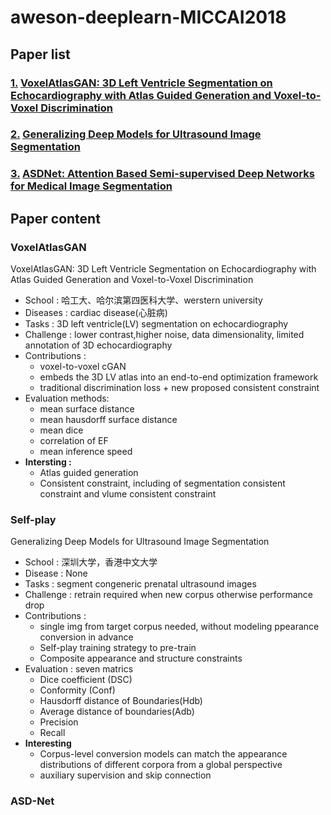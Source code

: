 # aweson-deeplearn-MICCAI2018

## Paper list

### [1.](#VoxelAtlasGAN) [VoxelAtlasGAN: 3D Left Ventricle Segmentation on Echocardiography with Atlas Guided Generation and Voxel-to-Voxel Discrimination](http://cn.arxiv.org/abs/1806.03619)

### [2.](#Self-play) [Generalizing Deep Models for Ultrasound Image Segmentation](https://www.researchgate.net/publication/327629404_Generalizing_Deep_Models_for_Ultrasound_Image_Segmentation_21st_International_Conference_Granada_Spain_September_16-20_2018_Proceedings_Part_IV)

### [3.](#ASD-Net) [ASDNet: Attention Based Semi-supervised Deep Networks for Medical Image Segmentation](https://link.springer.com/content/pdf/10.1007%2F978-3-030-00937-3_43.pdf)


## Paper content

### VoxelAtlasGAN
VoxelAtlasGAN: 3D Left Ventricle Segmentation on Echocardiography with Atlas Guided Generation and Voxel-to-Voxel Discrimination
 
 - School : 哈工大、哈尔滨第四医科大学、werstern university
 - Diseases : cardiac disease(心脏病)
 - Tasks : 3D left ventricle(LV) segmentation on echocardiography
 - Challenge : lower contrast,higher noise, data dimensionality, limited annotation of 3D echocardiography
 - Contributions :
   - voxel-to-voxel cGAN
   - embeds the 3D LV atlas into an end-to-end optimization framework
   - traditional discrimination loss + new proposed consistent constraint
 - Evaluation methods:
   - mean surface distance
   - mean hausdorff surface distance
   - mean dice
   - correlation of EF
   - mean inference speed
 - **Intersting :** 
   - Atlas guided generation
   - Consistent constraint, including of segmentation consistent constraint and vlume consistent constraint
   

### Self-play
Generalizing Deep Models for Ultrasound Image Segmentation

 - School : 深圳大学，香港中文大学
 - Disease : None
 - Tasks : segment congeneric prenatal ultrasound images
 - Challenge : retrain required when new corpus otherwise performance drop
 - Contributions :
   - single img from target corpus needed, without modeling ppearance conversion in advance
   - Self-play training strategy to pre-train
   - Composite appearance and structure constraints
 - Evaluation : seven matrics
   - Dice coefficient (DSC)
   - Conformity (Conf)
   - Hausdorff distance of Boundaries(Hdb)
   - Average distance of boundaries(Adb)
   - Precision
   - Recall
 - **Interesting**
   - Corpus-level conversion models can match the appearance distributions of different corpora from a global perspective
   - auxiliary supervision and skip connection

### ASD-Net

